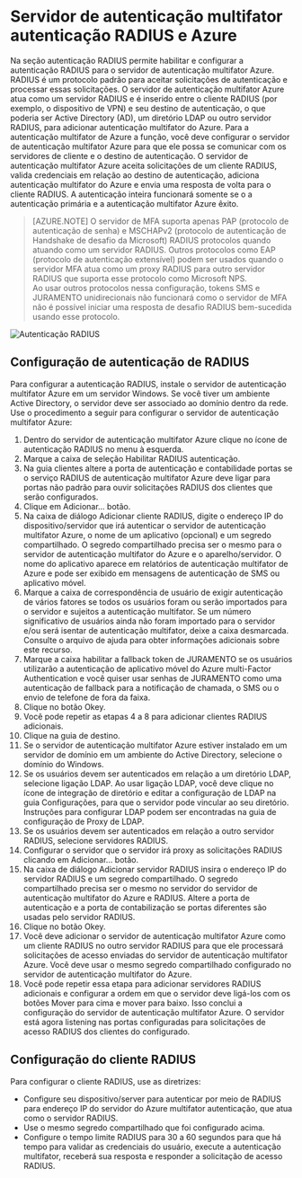 <properties 
    pageTitle="Servidor de autenticação multifator autenticação RADIUS e Azure"
    description="Esta é a página de autenticação multifator do Azure que ajudarão na implantação autenticação RADIUS e servidor de autenticação multifator do Azure."
    services="multi-factor-authentication"
    documentationCenter=""
    authors="kgremban"
    manager="femila"
    editor="curtand"/>

<tags
    ms.service="multi-factor-authentication"
    ms.workload="identity"
    ms.tgt_pltfrm="na"
    ms.devlang="na"
    ms.topic="get-started-article"
    ms.date="08/15/2016"
    ms.author="kgremban"/>



# <a name="radius-authentication-and-azure-multi-factor-authentication-server"></a>Servidor de autenticação multifator autenticação RADIUS e Azure

Na seção autenticação RADIUS permite habilitar e configurar a autenticação RADIUS para o servidor de autenticação multifator Azure. RADIUS é um protocolo padrão para aceitar solicitações de autenticação e processar essas solicitações. O servidor de autenticação multifator Azure atua como um servidor RADIUS e é inserido entre o cliente RADIUS (por exemplo, o dispositivo de VPN) e seu destino de autenticação, o que poderia ser Active Directory (AD), um diretório LDAP ou outro servidor RADIUS, para adicionar autenticação multifator do Azure. Para a autenticação multifator de Azure a função, você deve configurar o servidor de autenticação multifator Azure para que ele possa se comunicar com os servidores de cliente e o destino de autenticação. O servidor de autenticação multifator Azure aceita solicitações de um cliente RADIUS, valida credenciais em relação ao destino de autenticação, adiciona autenticação multifator do Azure e envia uma resposta de volta para o cliente RADIUS. A autenticação inteira funcionará somente se o a autenticação primária e a autenticação multifator Azure êxito.

>[AZURE.NOTE]
>O servidor de MFA suporta apenas PAP (protocolo de autenticação de senha) e MSCHAPv2 (protocolo de autenticação de Handshake de desafio da Microsoft) RADIUS protocolos quando atuando como um servidor RADIUS.  Outros protocolos como EAP (protocolo de autenticação extensível) podem ser usados quando o servidor MFA atua como um proxy RADIUS para outro servidor RADIUS que suporta esse protocolo como Microsoft NPS.
></br>
>Ao usar outros protocolos nessa configuração, tokens SMS e JURAMENTO unidirecionais não funcionará como o servidor de MFA não é possível iniciar uma resposta de desafio RADIUS bem-sucedida usando esse protocolo.


![Autenticação RADIUS](./media/multi-factor-authentication-get-started-server-rdg/radius.png)

## <a name="radius-authentication-configuration"></a>Configuração de autenticação de RADIUS

Para configurar a autenticação RADIUS, instale o servidor de autenticação multifator Azure em um servidor Windows. Se você tiver um ambiente Active Directory, o servidor deve ser associado ao domínio dentro da rede. Use o procedimento a seguir para configurar o servidor de autenticação multifator Azure:

1. Dentro do servidor de autenticação multifator Azure clique no ícone de autenticação RADIUS no menu à esquerda.
2. Marque a caixa de seleção Habilitar RADIUS autenticação.
3. Na guia clientes altere a porta de autenticação e contabilidade portas se o serviço RADIUS de autenticação multifator Azure deve ligar para portas não padrão para ouvir solicitações RADIUS dos clientes que serão configurados.
4. Clique em Adicionar... botão.
5. Na caixa de diálogo Adicionar cliente RADIUS, digite o endereço IP do dispositivo/servidor que irá autenticar o servidor de autenticação multifator Azure, o nome de um aplicativo (opcional) e um segredo compartilhado. O segredo compartilhado precisa ser o mesmo para o servidor de autenticação multifator do Azure e o aparelho/servidor. O nome do aplicativo aparece em relatórios de autenticação multifator de Azure e pode ser exibido em mensagens de autenticação de SMS ou aplicativo móvel.
6. Marque a caixa de correspondência de usuário de exigir autenticação de vários fatores se todos os usuários foram ou serão importados para o servidor e sujeitos a autenticação multifator. Se um número significativo de usuários ainda não foram importado para o servidor e/ou será isentar de autenticação multifator, deixe a caixa desmarcada. Consulte o arquivo de ajuda para obter informações adicionais sobre este recurso.
7. Marque a caixa habilitar a fallback token de JURAMENTO se os usuários utilizarão a autenticação de aplicativo móvel do Azure multi-Factor Authentication e você quiser usar senhas de JURAMENTO como uma autenticação de fallback para a notificação de chamada, o SMS ou o envio de telefone de fora da faixa.
8. Clique no botão Okey.
9. Você pode repetir as etapas 4 a 8 para adicionar clientes RADIUS adicionais.
10. Clique na guia de destino.
11. Se o servidor de autenticação multifator Azure estiver instalado em um servidor de domínio em um ambiente do Active Directory, selecione o domínio do Windows.
12. Se os usuários devem ser autenticados em relação a um diretório LDAP, selecione ligação LDAP. Ao usar ligação LDAP, você deve clique no ícone de integração de diretório e editar a configuração de LDAP na guia Configurações, para que o servidor pode vincular ao seu diretório. Instruções para configurar LDAP podem ser encontradas na guia de configuração de Proxy de LDAP.
13. Se os usuários devem ser autenticados em relação a outro servidor RADIUS, selecione servidores RADIUS.
14. Configurar o servidor que o servidor irá proxy as solicitações RADIUS clicando em Adicionar... botão.
15. Na caixa de diálogo Adicionar servidor RADIUS insira o endereço IP do servidor RADIUS e um segredo compartilhado. O segredo compartilhado precisa ser o mesmo no servidor do servidor de autenticação multifator do Azure e RADIUS. Altere a porta de autenticação e a porta de contabilização se portas diferentes são usadas pelo servidor RADIUS.
16. Clique no botão Okey.
17. Você deve adicionar o servidor de autenticação multifator Azure como um cliente RADIUS no outro servidor RADIUS para que ele processará solicitações de acesso enviadas do servidor de autenticação multifator Azure. Você deve usar o mesmo segredo compartilhado configurado no servidor de autenticação multifator do Azure.
18. Você pode repetir essa etapa para adicionar servidores RADIUS adicionais e configurar a ordem em que o servidor deve ligá-los com os botões Mover para cima e mover para baixo. Isso conclui a configuração do servidor de autenticação multifator Azure. O servidor está agora listening nas portas configuradas para solicitações de acesso RADIUS dos clientes do configurado.   


## <a name="radius-client-configuration"></a>Configuração do cliente RADIUS

Para configurar o cliente RADIUS, use as diretrizes:

- Configure seu dispositivo/server para autenticar por meio de RADIUS para endereço IP do servidor do Azure multifator autenticação, que atua como o servidor RADIUS.
- Use o mesmo segredo compartilhado que foi configurado acima.
- Configure o tempo limite RADIUS para 30 a 60 segundos para que há tempo para validar as credenciais do usuário, execute a autenticação multifator, receberá sua resposta e responder a solicitação de acesso RADIUS.
